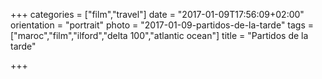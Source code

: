 +++
categories = ["film","travel"]
date = "2017-01-09T17:56:09+02:00"
orientation = "portrait"
photo = "2017-01-09-partidos-de-la-tarde"
tags = ["maroc","film","ilford","delta 100","atlantic ocean"]
title = "Partidos de la tarde"

+++
